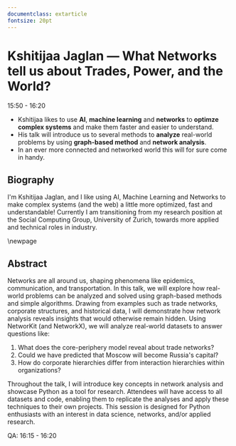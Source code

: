 ```yaml
---
documentclass: extarticle
fontsize: 20pt
---
```


# Kshitijaa Jaglan — What Networks tell us about Trades, Power, and the World?

15:50 - 16:20

 * Kshitijaa likes to use **AI**, **machine learning** and **networks** to
   **optimze complex systems** and make them faster and easier to understand.
 * His talk will introduce us to several methods to **analyze** real-world
   problems by using **graph-based method** and **network analysis**.
 * In an ever more connected and networked world this will for sure come in
   handy.

## Biography

I'm Kshitijaa Jaglan, and I like using AI, Machine Learning and Networks to make complex systems (and the web) a little more optimized, fast and understandable! Currently I am transitioning from my research position at the Social Computing Group, University of Zurich, towards more applied and technical roles in industry.

\newpage

## Abstract

Networks are all around us, shaping phenomena like epidemics, communication, and transportation. In this talk, we will explore how real-world problems can be analyzed and solved using graph-based methods and simple algorithms. Drawing from examples such as trade networks, corporate structures, and historical data, I will demonstrate how network analysis reveals insights that would otherwise remain hidden. Using NetworKit (and NetworkX), we will analyze real-world datasets to answer questions like:

1. What does the core-periphery model reveal about trade networks?
2. Could we have predicted that Moscow will become Russia's capital?
3. How do corporate hierarchies differ from interaction hierarchies within organizations?

Throughout the talk, I will introduce key concepts in network analysis and showcase Python as a tool for research. Attendees will have access to all datasets and code, enabling them to replicate the analyses and apply these techniques to their own projects. This session is designed for Python enthusiasts with an interest in data science, networks, and/or applied research.

QA: 16:15 - 16:20
